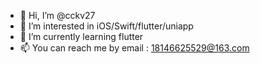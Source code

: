 - 👋 Hi, I’m @cckv27
- 👀 I’m interested in iOS/Swift/flutter/uniapp
- 🌱 I’m currently learning flutter
- 📫 You can reach me by email : 18146625529@163.com
